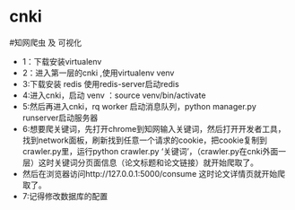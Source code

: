 # cnki
#知网爬虫 及 可视化
- 1：下载安装virtualenv 
- 2：进入第一层的cnki ,使用virtualenv venv 
- 3:下载安装 redis  使用redis-server启动redis
- 4:进入cnki，启动 venv ：source venv/bin/activate 
- 5:然后再进入cnki，rq worker 启动消息队列，python manager.py runserver启动服务器
- 6:想要爬关键词，先打开chrome到知网输入关键词，然后打开开发者工具，找到network面板，刷新找到任意一个请求的cookie，把cookie复制到crawler.py里，运行python crawler.py ‘关键词’，（crawler.py在cnki外面一层）这时关键词分页面信息（论文标题和论文链接）就开始爬取了。
- 然后在浏览器访问http://127.0.0.1:5000/consume 这时论文详情页就开始爬取了。
- 7:记得修改数据库的配置